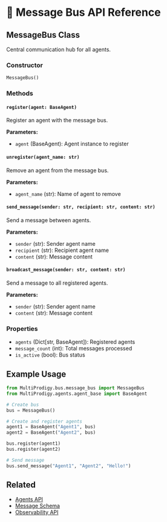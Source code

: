 # 🚌 Message Bus API Reference

## MessageBus Class

Central communication hub for all agents.

### Constructor

```python
MessageBus()
```

### Methods

#### `register(agent: BaseAgent)`
Register an agent with the message bus.

**Parameters:**
- `agent` (BaseAgent): Agent instance to register

#### `unregister(agent_name: str)`
Remove an agent from the message bus.

**Parameters:**
- `agent_name` (str): Name of agent to remove

#### `send_message(sender: str, recipient: str, content: str)`
Send a message between agents.

**Parameters:**
- `sender` (str): Sender agent name
- `recipient` (str): Recipient agent name
- `content` (str): Message content

#### `broadcast_message(sender: str, content: str)`
Send a message to all registered agents.

**Parameters:**
- `sender` (str): Sender agent name
- `content` (str): Message content

### Properties

- `agents` (Dict[str, BaseAgent]): Registered agents
- `message_count` (int): Total messages processed
- `is_active` (bool): Bus status

## Example Usage

```python
from MultiProdigy.bus.message_bus import MessageBus
from MultiProdigy.agents.agent_base import BaseAgent

# Create bus
bus = MessageBus()

# Create and register agents
agent1 = BaseAgent("Agent1", bus)
agent2 = BaseAgent("Agent2", bus)

bus.register(agent1)
bus.register(agent2)

# Send message
bus.send_message("Agent1", "Agent2", "Hello!")
```

## Related

- [Agents API](agents.md)
- [Message Schema](../schemas/message.md)
- [Observability API](observability.md)